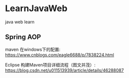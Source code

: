 # LearnJavaWeb
java web learn 

## Spring AOP

maven 在windows下的配置:
https://www.cnblogs.com/eagle6688/p/7838224.html

Eclipse 构建Maven项目详细流程（图文并茂）: https://blog.csdn.net/u011513939/article/details/46288087